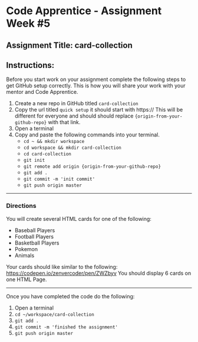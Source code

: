 # Code Apprentice - Assignment Week #5

## Assignment Title: card-collection

## Instructions:
Before you start work on your assignment complete the following steps to get GitHub setup correctly. This is how you will share your work with your mentor and Code Apprentice.

1. Create a new repo in GitHub titled `card-collection`
1. Copy the url titled `quick setup` it should start with https:// This will be different for everyone and should should replace `{origin-from-your-github-repo}` with that link.
1. Open a terminal
1. Copy and paste the following commands into your terminal.
	- `cd ~ && mkdir workspace`
	- `cd workspace && mkdir card-collection`
	- `cd card-collection`
	- `git init`
	- `git remote add origin {origin-from-your-github-repo}`
	- `git add .`
	- `git commit -m 'init commit'`
	- `git push origin master`

---

### Directions

You will create several HTML cards for one of the following:
- Baseball Players
- Football Players
- Basketball Players
- Pokemon
- Animals

Your cards should like similar to the following: https://codepen.io/zenvercoder/pen/ZWZbyv
You should display 6 cards on one HTML Page.

---

Once you have completed the code do the following:

1. Open a terminal
2. `cd ~/workspace/card-collection`
3. `git add .`
4. `git commit -m 'finished the assignment'`
5. `git push origin master`
